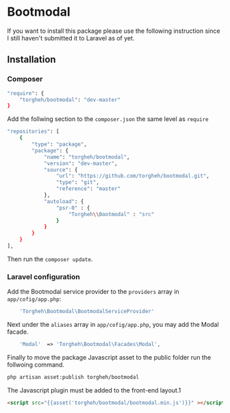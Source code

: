 # Bootmodal

If you want to install this package please use the following instruction since I still haven't submitted it to Laravel as of yet.

## Installation

### Composer
```sh
"require": {
    "torgheh/bootmodal": "dev-master"
}
```
Add the follwing section to the `composer.json` the same level as `require`
```sh
"repositories": [
    {
        "type": "package",
        "package": {
            "name": "torgheh/bootmodal",
            "version": "dev-master",
            "source": {
                "url": "https://github.com/torgheh/bootmodal.git",
                "type": "git",
                "reference": "master"
            },
            "autoload": {
                "psr-0" : {
                    "Torgheh\\Bootmodal" : "src"
                }
            }
        }
    }
],
```
Then run the `composer update`.
### Laravel configuration

Add the Bootmodal service provider to the `providers` array in `app/cofig/app.php`:
```php
	'Torgheh\Bootmodal\BootmodalServiceProvider'
```

Next under the `aliases` array in  `app/cofig/app.php`, you may add the Modal facade.
```php
	'Modal'  => 'Torgheh\Bootmodal\Facades\Modal',

```
Finally to move the package Javascript asset to the public folder run the follwoing command.

```sh
php artisan asset:publish torgheh/bootmodal
```
The Javascript plugin must be added to the front-end layout.1
```html
<script src="{{asset('torgheh/bootmodal/bootmodal.min.js')}}" ></script>
```
